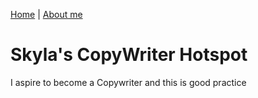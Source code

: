 [Home](/sfrench01/index.html) | [About me](/sfrench01/aboutMe.html) 

# Skyla's CopyWriter Hotspot

I aspire to become a Copywriter and this is good practice
